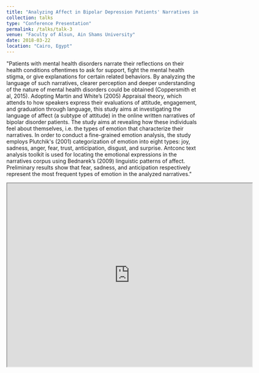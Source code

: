 ```yaml
---
title: "Analyzing Affect in Bipolar Depression Patients' Narratives in Mental Health Forums: A Corpus-based Study"
collection: talks
type: "Conference Presentation"
permalink: /talks/talk-3
venue: "Faculty of Alsun, Ain Shams University"
date: 2018-03-22
location: "Cairo, Egypt"
---
```


"Patients with mental health disorders narrate their reflections on their health conditions oftentimes to ask for support, fight the mental health stigma, or give explanations for certain related behaviors. By analyzing the language of such narratives, clearer perception and deeper understanding of the nature of mental health disorders could be obtained (Coppersmith et al, 2015). Adopting Martin and White’s (2005) Appraisal theory, which attends to how speakers express their evaluations of attitude, engagement, and graduation through language, this study aims at investigating the language of affect (a subtype of attitude) in the online written narratives of bipolar disorder patients. The study aims at revealing how these individuals feel about themselves, i.e. the types of emotion that characterize their narratives. In order to conduct a fine-grained emotion analysis, the study employs Plutchik's (2001) categorization of emotion into eight types: joy, sadness, anger, fear, trust, anticipation, disgust, and surprise. Antconc text analysis toolkit is used for locating the emotional expressions in the narratives corpus using Bednarek’s (2009) linguistic patterns of affect. Preliminary results show that fear, sadness, and anticipation respectively represent the most frequent types of emotion in the analyzed narratives."

<iframe src="https://drive.google.com/file/d/1ywiUt7gXt3HKvy8axFZpdMlsgVzypIuM/preview" width="640" height="480"></iframe>

